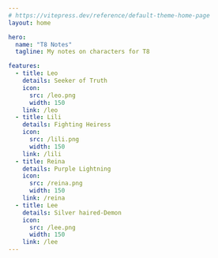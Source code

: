 ```yaml
---
# https://vitepress.dev/reference/default-theme-home-page
layout: home

hero:
  name: "T8 Notes"
  tagline: My notes on characters for T8

features:
  - title: Leo
    details: Seeker of Truth
    icon:
      src: /leo.png
      width: 150
    link: /leo
  - title: Lili
    details: Fighting Heiress
    icon:
      src: /lili.png
      width: 150
    link: /lili
  - title: Reina
    details: Purple Lightning
    icon:
      src: /reina.png
      width: 150
    link: /reina
  - title: Lee
    details: Silver haired-Demon
    icon:
      src: /lee.png
      width: 150
    link: /lee
---
```


